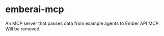 # emberai-mcp

An MCP server that passes data from example agents to Ember API MCP. Will be removed.
